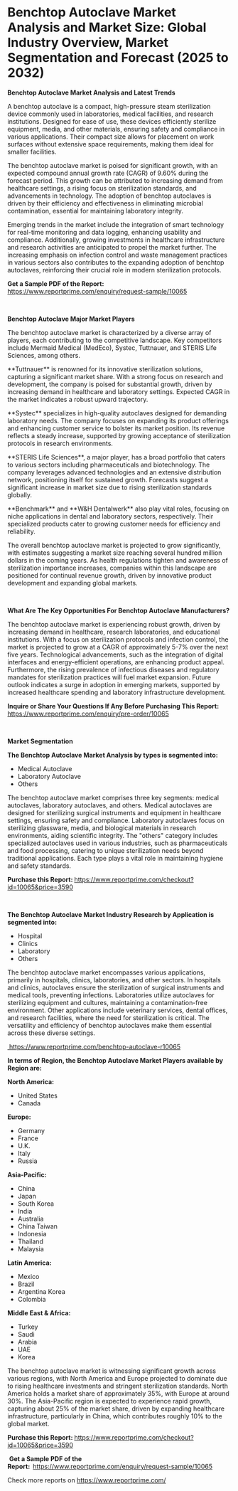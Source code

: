 <p><h1>Benchtop Autoclave Market Analysis and Market Size: Global Industry Overview, Market Segmentation and Forecast (2025 to 2032)</h1></p><p><strong>Benchtop Autoclave Market Analysis and Latest Trends</strong></p>
<p><p>A benchtop autoclave is a compact, high-pressure steam sterilization device commonly used in laboratories, medical facilities, and research institutions. Designed for ease of use, these devices efficiently sterilize equipment, media, and other materials, ensuring safety and compliance in various applications. Their compact size allows for placement on work surfaces without extensive space requirements, making them ideal for smaller facilities.</p><p>The benchtop autoclave market is poised for significant growth, with an expected compound annual growth rate (CAGR) of 9.60% during the forecast period. This growth can be attributed to increasing demand from healthcare settings, a rising focus on sterilization standards, and advancements in technology. The adoption of benchtop autoclaves is driven by their efficiency and effectiveness in eliminating microbial contamination, essential for maintaining laboratory integrity.</p><p>Emerging trends in the market include the integration of smart technology for real-time monitoring and data logging, enhancing usability and compliance. Additionally, growing investments in healthcare infrastructure and research activities are anticipated to propel the market further. The increasing emphasis on infection control and waste management practices in various sectors also contributes to the expanding adoption of benchtop autoclaves, reinforcing their crucial role in modern sterilization protocols.</p></p>
<p><strong>Get a Sample PDF of the Report:&nbsp;</strong> <a href="https://www.reportprime.com/enquiry/request-sample/10065?utm_campaign=2304&utm_medium=2&utm_source=Github&utm_content=ia&utm_term=20032025&utm_id=benchtop-autoclave">https://www.reportprime.com/enquiry/request-sample/10065</a></p>
<p>&nbsp;</p>
<p><strong>Benchtop Autoclave Major Market Players</strong></p>
<p><p>The benchtop autoclave market is characterized by a diverse array of players, each contributing to the competitive landscape. Key competitors include Mermaid Medical (MedEco), Systec, Tuttnauer, and STERIS Life Sciences, among others.</p><p>**Tuttnauer** is renowned for its innovative sterilization solutions, capturing a significant market share. With a strong focus on research and development, the company is poised for substantial growth, driven by increasing demand in healthcare and laboratory settings. Expected CAGR in the market indicates a robust upward trajectory.</p><p>**Systec** specializes in high-quality autoclaves designed for demanding laboratory needs. The company focuses on expanding its product offerings and enhancing customer service to bolster its market position. Its revenue reflects a steady increase, supported by growing acceptance of sterilization protocols in research environments.</p><p>**STERIS Life Sciences**, a major player, has a broad portfolio that caters to various sectors including pharmaceuticals and biotechnology. The company leverages advanced technologies and an extensive distribution network, positioning itself for sustained growth. Forecasts suggest a significant increase in market size due to rising sterilization standards globally.</p><p>**Benchmark** and **W&H Dentalwerk** also play vital roles, focusing on niche applications in dental and laboratory sectors, respectively. Their specialized products cater to growing customer needs for efficiency and reliability.</p><p>The overall benchtop autoclave market is projected to grow significantly, with estimates suggesting a market size reaching several hundred million dollars in the coming years. As health regulations tighten and awareness of sterilization importance increases, companies within this landscape are positioned for continual revenue growth, driven by innovative product development and expanding global markets.</p></p>
<p>&nbsp;</p>
<p><strong>What Are The Key Opportunities For Benchtop Autoclave Manufacturers?</strong></p>
<p><p>The benchtop autoclave market is experiencing robust growth, driven by increasing demand in healthcare, research laboratories, and educational institutions. With a focus on sterilization protocols and infection control, the market is projected to grow at a CAGR of approximately 5-7% over the next five years. Technological advancements, such as the integration of digital interfaces and energy-efficient operations, are enhancing product appeal. Furthermore, the rising prevalence of infectious diseases and regulatory mandates for sterilization practices will fuel market expansion. Future outlook indicates a surge in adoption in emerging markets, supported by increased healthcare spending and laboratory infrastructure development.</p></p>
<p><strong>Inquire or Share Your Questions If Any Before Purchasing This Report:</strong> <a href="https://www.reportprime.com/enquiry/pre-order/10065?utm_campaign=2304&utm_medium=2&utm_source=Github&utm_content=ia&utm_term=20032025&utm_id=benchtop-autoclave">https://www.reportprime.com/enquiry/pre-order/10065</a></p>
<p>&nbsp;</p>
<p><strong>Market Segmentation</strong></p>
<p><strong>The Benchtop Autoclave Market Analysis by types is segmented into:</strong></p>
<p><ul><li>Medical Autoclave</li><li>Laboratory Autoclave</li><li>Others</li></ul></p>
<p><p>The benchtop autoclave market comprises three key segments: medical autoclaves, laboratory autoclaves, and others. Medical autoclaves are designed for sterilizing surgical instruments and equipment in healthcare settings, ensuring safety and compliance. Laboratory autoclaves focus on sterilizing glassware, media, and biological materials in research environments, aiding scientific integrity. The "others" category includes specialized autoclaves used in various industries, such as pharmaceuticals and food processing, catering to unique sterilization needs beyond traditional applications. Each type plays a vital role in maintaining hygiene and safety standards.</p></p>
<p><strong>Purchase this Report:&nbsp;</strong><a href="https://www.reportprime.com/checkout?id=10065&price=3590&utm_campaign=2304&utm_medium=2&utm_source=Github&utm_content=ia&utm_term=20032025&utm_id=benchtop-autoclave">https://www.reportprime.com/checkout?id=10065&price=3590</a></p>
<p>&nbsp;</p>
<p><strong>The Benchtop Autoclave Market Industry Research by Application is segmented into:</strong></p>
<p><ul><li>Hospital</li><li>Clinics</li><li>Laboratory</li><li>Others</li></ul></p>
<p><p>The benchtop autoclave market encompasses various applications, primarily in hospitals, clinics, laboratories, and other sectors. In hospitals and clinics, autoclaves ensure the sterilization of surgical instruments and medical tools, preventing infections. Laboratories utilize autoclaves for sterilizing equipment and cultures, maintaining a contamination-free environment. Other applications include veterinary services, dental offices, and research facilities, where the need for sterilization is critical. The versatility and efficiency of benchtop autoclaves make them essential across these diverse settings.</p></p>
<p><a href="https://www.reportprime.com/benchtop-autoclave-r10065?utm_campaign=2304&utm_medium=2&utm_source=Github&utm_content=ia&utm_term=20032025&utm_id=benchtop-autoclave">&nbsp;https://www.reportprime.com/benchtop-autoclave-r10065</a></p>
<p><strong>In terms of Region, the Benchtop Autoclave Market Players available by Region are:</strong></p>
<p>
    <p> <strong> North America: </strong>
        <ul>
            <li>United States</li>
            <li>Canada</li>
        </ul>
        </p> 
    <p> <strong> Europe: </strong>
        <ul>
            <li>Germany</li>
            <li>France</li>
            <li>U.K.</li>
            <li>Italy</li>
            <li>Russia</li>
        </ul>
        </p> 
    <p> <strong> Asia-Pacific: </strong>
        <ul>
            <li>China</li>
            <li>Japan</li>
            <li>South Korea</li>
            <li>India</li>
            <li>Australia</li>
            <li>China Taiwan</li>
            <li>Indonesia</li>
            <li>Thailand</li>
            <li>Malaysia</li>
        </ul>
        </p> 
    <p> <strong> Latin America: </strong>
        <ul>
            <li>Mexico</li>
            <li>Brazil</li>
            <li>Argentina Korea</li>
            <li>Colombia</li>
        </ul>
        </p> 
    <p> <strong> Middle East & Africa: </strong>
        <ul>
            <li>Turkey</li>
            <li>Saudi</li>
            <li>Arabia</li>
            <li>UAE</li>
            <li>Korea</li>
        </ul>
    </p>
    </p>
<p><p>The benchtop autoclave market is witnessing significant growth across various regions, with North America and Europe projected to dominate due to rising healthcare investments and stringent sterilization standards. North America holds a market share of approximately 35%, with Europe at around 30%. The Asia-Pacific region is expected to experience rapid growth, capturing about 25% of the market share, driven by expanding healthcare infrastructure, particularly in China, which contributes roughly 10% to the global market.</p></p>
<p><strong>Purchase this Report: </strong><a href="https://www.reportprime.com/checkout?id=10065&price=3590&utm_campaign=2304&utm_medium=2&utm_source=Github&utm_content=ia&utm_term=20032025&utm_id=benchtop-autoclave">https://www.reportprime.com/checkout?id=10065&price=3590</a></p>
<p>&nbsp;<strong>Get a Sample PDF of the Report:&nbsp;&nbsp;</strong><a href="https://www.reportprime.com/enquiry/request-sample/10065?utm_campaign=2304&utm_medium=2&utm_source=Github&utm_content=ia&utm_term=20032025&utm_id=benchtop-autoclave">https://www.reportprime.com/enquiry/request-sample/10065</a></p>
<p><strong></strong></p>
<p>Check more reports on <a href="https://www.reportprime.com/?utm_campaign=2304&utm_medium=2&utm_source=Github&utm_content=ia&utm_term=20032025&utm_id=benchtop-autoclave">https://www.reportprime.com/</a></p>